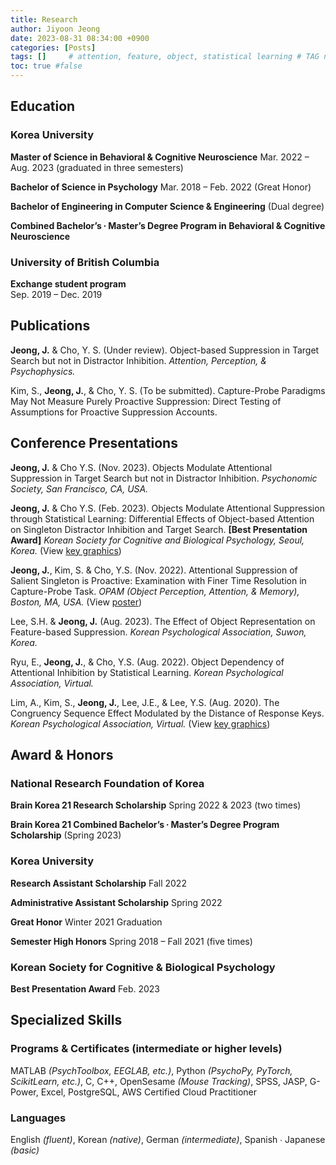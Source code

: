 ```yaml
---
title: Research
author: Jiyoon Jeong
date: 2023-08-31 08:34:00 +0900
categories: [Posts]
tags: []     # attention, feature, object, statistical learning # TAG names should always be lowercase 
toc: true #false
---
```


## Education

### Korea University	

**Master of Science in Behavioral & Cognitive Neuroscience**
Mar. 2022 – Aug. 2023 (graduated in three semesters)

**Bachelor of Science in Psychology** Mar. 2018 – Feb. 2022 (Great Honor)



**Bachelor of Engineering in Computer Science & Engineering** (Dual degree)


**Combined Bachelor’s ∙ Master’s Degree Program in Behavioral & Cognitive Neuroscience**

### University of British Columbia	

**Exchange student program**	
Sep. 2019 – Dec. 2019



## Publications

**Jeong, J.** & Cho, Y. S. (Under review). Object-based Suppression in Target Search but not in Distractor Inhibition. _Attention, Perception, & Psychophysics._

Kim, S., **Jeong, J.**, & Cho, Y. S. (To be submitted). Capture-Probe Paradigms May Not Measure Purely Proactive Suppression: Direct Testing of Assumptions for Proactive Suppression Accounts. 



## Conference Presentations
**Jeong, J.** & Cho Y.S. (Nov. 2023). Objects Modulate Attentional Suppression in Target Search but not in Distractor Inhibition.
_Psychonomic Society, San Francisco, CA, USA._

**Jeong, J.** & Cho Y.S. (Feb. 2023). Objects Modulate Attentional Suppression through Statistical Learning: Differential Effects of Object-based Attention on Singleton Distractor Inhibition and Target Search. **[Best Presentation Award]**
_Korean Society for Cognitive and Biological Psychology, Seoul, Korea._
(View [key graphics](http://JiyoonJeong-Archive.github.io/about/#object-based-configuration-of-attentional-priority-map))

**Jeong, J.**, Kim, S. & Cho, Y.S. (Nov. 2022). Attentional Suppression of Salient Singleton is Proactive: Examination with Finer Time Resolution in Capture-Probe Task.
_OPAM (Object Perception, Attention, & Memory), Boston, MA, USA._
(View [poster](https://drive.google.com/file/d/1VZJgTFxC979QPvNEGsK8ZtHcvkTwCiF0/view?usp=drive_link))

Lee, S.H. & **Jeong, J.** (Aug. 2023). The Effect of Object Representation on Feature-based Suppression.
_Korean Psychological Association, Suwon, Korea._

Ryu, E., **Jeong, J.**, & Cho, Y.S. (Aug. 2022). Object Dependency of Attentional Inhibition by Statistical Learning.
_Korean Psychological Association, Virtual._

Lim, A., Kim, S., **Jeong, J.**, Lee, J.E., & Lee, Y.S. (Aug. 2020). The Congruency Sequence Effect Modulated by the Distance of Response Keys.
_Korean Psychological Association, Virtual._
(View [key graphics](http://JiyoonJeong-Archive.github.io/posts/Projects/#attention--response-selection))



## Award & Honors

### National Research Foundation of Korea 

**Brain Korea 21 Research Scholarship** Spring 2022 & 2023 (two times)

**Brain Korea 21 Combined Bachelor’s ∙ Master’s Degree Program Scholarship** (Spring 2023)

### Korea University

**Research Assistant Scholarship** Fall 2022

**Administrative Assistant Scholarship** Spring 2022

**Great Honor** Winter 2021 Graduation

**Semester High Honors** Spring 2018 – Fall 2021 (five times)

### Korean Society for Cognitive & Biological Psychology

**Best Presentation Award** Feb. 2023



## Specialized Skills

### Programs & Certificates (intermediate or higher levels)
MATLAB _(PsychToolbox, EEGLAB, etc.)_,  Python _(PsychoPy, PyTorch, ScikitLearn, etc.)_, C, C++, OpenSesame _(Mouse Tracking)_,  SPSS,  JASP, G-Power,  Excel,  PostgreSQL, AWS Certified Cloud Practitioner

### Languages
English _(fluent)_, Korean _(native)_, German _(intermediate)_, Spanish ∙ Japanese _(basic)_